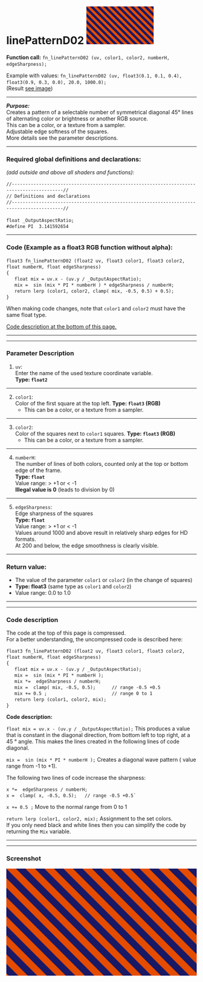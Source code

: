 ﻿# linePatternD02  [![](../images/linePatternD02-thumb.png)](../images/linePatternD02.png)

**Function call:** `fn_linePatternD02 (uv, color1, color2, numberH, edgeSharpness);`  

Example with values: `fn_linePatternD02 (uv, float3(0.1, 0.1, 0.4), float3(0.9, 0.3, 0.0), 20.0, 1000.0);`  
(Result [see image](../images/linePatternD02.png))
  
--- 
  
***Purpose:***  
Creates a pattern of a selectable number of symmetrical diagonal 45° lines  
of alternating color or brightness or another RGB source.     
This can be a color, or a texture from a sampler.  
Adjustable edge softness of the squares.   
More details see the parameter descriptions.  

---
    
### Required global definitions and declarations:
*(add outside and above all shaders and functions):*
```` Code
//-----------------------------------------------------------------------------------------//
// Definitions and declarations
//-----------------------------------------------------------------------------------------//

float _OutputAspectRatio;
#define PI  3.141592654
````
---

### Code (Example as a float3 RGB function without alpha):
```` Code
float3 fn_linePatternD02 (float2 uv, float3 color1, float3 color2, float numberH, float edgeSharpness)
{ 
   float mix = uv.x - (uv.y / _OutputAspectRatio);
   mix =  sin (mix * PI * numberH ) * edgeSharpness / numberH;
   return lerp (color1, color2, clamp( mix, -0.5, 0.5) + 0.5);
}
````   
When making code changes, note that `color1` and `color2` must have the same float type.

[Code description at the bottom of this page.](#code-description)


---
---

### Parameter Description  
  
   1. `uv`:  
     Enter the name of the used texture coordinate variable.  
     **Type: `float2`**  
      

---

  
   2. `color1`:  
     Color of the first square at the top left. 
     **Type: `float3` (RGB)**  
       - This can be a color, or a texture from a sampler.

  
---

   3. `color2`:  
     Color of the squares next to `color1` squares. 
     **Type: `float3` (RGB)**  
       - This can be a color, or a texture from a sampler.  

       
---

   4. `numberH`:  
     The number of lines of both colors, counted only at the top or bottom edge of the frame.    
     **Type: `float`**  
     Value range: > +1   or < -1  
     **Illegal value is 0** (leads to division by 0)  


---

   5. `edgeSharpness`:  
     Edge sharpness of the squares  
     **Type: `float`**  
     Value range: > +1   or < -1  
     Values around 1000 and above result in relatively sharp edges for HD formats.  
     At 200 and below, the edge smoothness is clearly visible.  


---

### Return value:
   - The value of the parameter `color1` or `color2` (in the change of squares)  
   - **Type: float3** (same type as `color1` and `color2`)    
   - Value range: 0.0 to 1.0  

 
---
---

### Code description  

The code at the top of this page is compressed.  
For a better understanding, the uncompressed code is described here:
```` Code
float3 fn_linePatternD02 (float2 uv, float3 color1, float3 color2, float numberH, float edgeSharpness)
{ 
   float mix = uv.x - (uv.y / _OutputAspectRatio);
   mix =  sin (mix * PI * numberH );
   mix *=  edgeSharpness / numberH;
   mix =  clamp( mix, -0.5, 0.5);      // range -0.5 +0.5
   mix += 0.5 ;                        // range 0 to 1
   return lerp (color1, color2, mix);
}
````
**Code description:**  
 
`float mix = uv.x - (uv.y / _OutputAspectRatio);` This produces a value that is constant in the diagonal direction, 
from bottom left to top right, at a 45 ° angle.
This makes the lines created in the following lines of code diagonal.  

`mix =  sin (mix * PI * numberH );` Creates a diagonal wave pattern ( value range from -1 to +1).

The following two lines of code increase the sharpness:
```` Code
x *=  edgeSharpness / numberH;
x =  clamp( x, -0.5, 0.5);   // range -0.5 +0.5`
````
` x += 0.5 ; ` Move to the normal range from 0 to 1  

`return lerp (color1, color2, mix);` Assignment to the set colors.  
If you only need black and white lines then you can simplify the code by returning the `Mix` variable.  



---
---
### Screenshot  
![](../images/linePatternD02.png)
